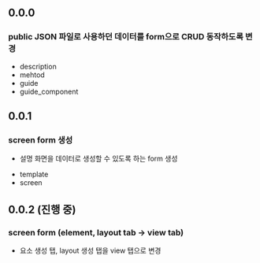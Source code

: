 
## 0.0.0 

### public JSON 파일로 사용하던 데이터를 form으로 CRUD 동작하도록 변경

* description
* mehtod
* guide
* guide_component

## 0.0.1

### screen form 생성

- 설명 화면을 데이터로 생성할 수 있도록 하는 form 생성
* template
* screen

## 0.0.2 (진행 중)

### screen form (element, layout tab -> view tab)

* 요소 생성 탭, layout 생성 탭을 view 탭으로 변경



